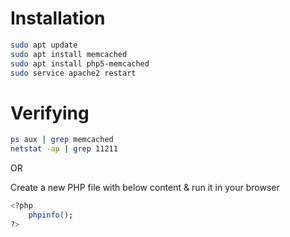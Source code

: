 # Installation

```bash
sudo apt update
sudo apt install memcached
sudo apt install php5-memcached
sudo service apache2 restart
```

# Verifying

```bash
ps aux | grep memcached
netstat -ap | grep 11211
```
OR

Create a new PHP file with below content & run it in your browser
```bash
<?php
	phpinfo();
?>
```
